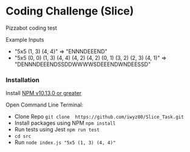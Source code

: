 # Coding Challenge  (Slice)
Pizzabot coding test

Example Inputs
* "5x5 (1, 3) (4, 4)" => "ENNNDEEEND"
* "5x5 (0, 0) (1, 3) (4, 4) (4, 2) (4, 2) (0, 1) (3, 2) (2, 3) (4, 1)" => "DENNNDEEENDSSDDWWWWSDEEENDWNDEESSD"

### Installation
Install [NPM v10.13.0 or greater](https://nodejs.org/en/download/)

Open Command Line Terminal:
* Clone Repo `git clone  https://github.com/iwyz80/Slice_Task.git`
* Install packages using NPM `npm install`
* Run tests using Jest `npm run test`
*  `cd src`
* Run  `node index.js "5x5 (1, 3) (4, 4)"`

